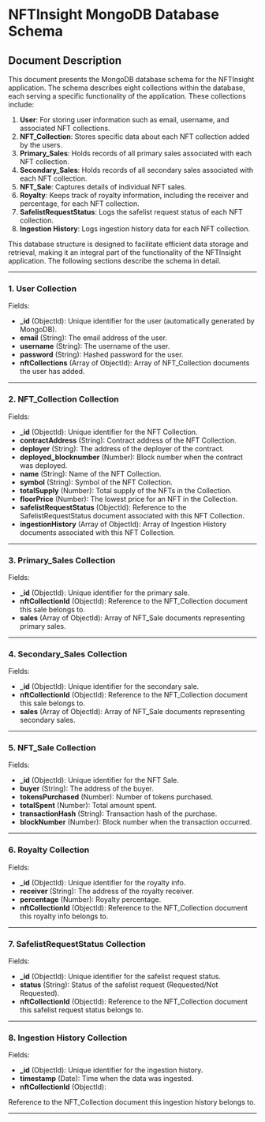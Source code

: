 # **NFTInsight MongoDB Database Schema**

## Document Description

This document presents the MongoDB database schema for the NFTInsight application. The schema describes eight collections within the database, each serving a specific functionality of the application. These collections include:

1. **User**: For storing user information such as email, username, and associated NFT collections.
2. **NFT_Collection**: Stores specific data about each NFT collection added by the users.
3. **Primary_Sales**: Holds records of all primary sales associated with each NFT collection.
4. **Secondary_Sales**: Holds records of all secondary sales associated with each NFT collection.
5. **NFT_Sale**: Captures details of individual NFT sales.
6. **Royalty**: Keeps track of royalty information, including the receiver and percentage, for each NFT collection.
7. **SafelistRequestStatus**: Logs the safelist request status of each NFT collection.
8. **Ingestion History**: Logs ingestion history data for each NFT collection.

This database structure is designed to facilitate efficient data storage and retrieval, making it an integral part of the functionality of the NFTInsight application. The following sections describe the schema in detail.

<hr />

### **1. User Collection**

Fields:

- **_id** (ObjectId): Unique identifier for the user (automatically generated by MongoDB).
- **email** (String): The email address of the user.
- **username** (String): The username of the user.
- **password** (String): Hashed password for the user.
- **nftCollections** (Array of ObjectId): Array of NFT_Collection documents the user has added.

---

### **2. NFT_Collection Collection**

Fields:

- **_id** (ObjectId): Unique identifier for the NFT Collection.
- **contractAddress** (String): Contract address of the NFT Collection.
- **deployer** (String): The address of the deployer of the contract.
- **deployed_blocknumber** (Number): Block number when the contract was deployed.
- **name** (String): Name of the NFT Collection.
- **symbol** (String): Symbol of the NFT Collection.
- **totalSupply** (Number): Total supply of the NFTs in the Collection.
- **floorPrice** (Number): The lowest price for an NFT in the Collection.
- **safelistRequestStatus** (ObjectId): Reference to the SafelistRequestStatus document associated with this NFT Collection.
- **ingestionHistory** (Array of ObjectId): Array of Ingestion History documents associated with this NFT Collection.

---

### **3. Primary_Sales Collection**

Fields:

- **_id** (ObjectId): Unique identifier for the primary sale.
- **nftCollectionId** (ObjectId): Reference to the NFT_Collection document this sale belongs to.
- **sales** (Array of ObjectId): Array of NFT_Sale documents representing primary sales.

---

### **4. Secondary_Sales Collection**

Fields:

- **_id** (ObjectId): Unique identifier for the secondary sale.
- **nftCollectionId** (ObjectId): Reference to the NFT_Collection document this sale belongs to.
- **sales** (Array of ObjectId): Array of NFT_Sale documents representing secondary sales.

---

### **5. NFT_Sale Collection**

Fields:

- **_id** (ObjectId): Unique identifier for the NFT Sale.
- **buyer** (String): The address of the buyer.
- **tokensPurchased** (Number): Number of tokens purchased.
- **totalSpent** (Number): Total amount spent.
- **transactionHash** (String): Transaction hash of the purchase.
- **blockNumber** (Number): Block number when the transaction occurred.

---

### **6. Royalty Collection**

Fields:

- **_id** (ObjectId): Unique identifier for the royalty info.
- **receiver** (String): The address of the royalty receiver.
- **percentage** (Number): Royalty percentage.
- **nftCollectionId** (ObjectId): Reference to the NFT_Collection document this royalty info belongs to.

---

### **7. SafelistRequestStatus Collection**

Fields:

- **_id** (ObjectId): Unique identifier for the safelist request status.
- **status** (String): Status of the safelist request (Requested/Not Requested).
- **nftCollectionId** (ObjectId): Reference to the NFT_Collection document this safelist request status belongs to.

---

### **8. Ingestion History Collection**

Fields:

- **_id** (ObjectId): Unique identifier for the ingestion history.
- **timestamp** (Date): Time when the data was ingested.
- **nftCollectionId** (ObjectId):

 Reference to the NFT_Collection document this ingestion history belongs to.

---
